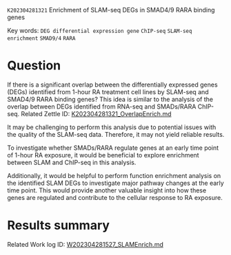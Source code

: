  `K202304281321` Enrichment of SLAM-seq DEGs in SMAD4/9 RARA binding genes
 
 Key words: `DEG differential expression gene` `ChIP-seq` `SLAM-seq` `enrichment` `SMAD9/4` `RARA` 
 
# Question

If there is a significant overlap between the differentially expressed genes (DEGs) identified from 1-hour RA treatment cell lines by SLAM-seq and SMAD4/9 RARA binding genes? This idea is similar to the analysis of the overlap between DEGs identified from RNA-seq and SMADs/RARA ChIP-seq. Related Zettle ID: [K202304281321_OverlapEnrich.md](https://github.com/yz46606/zettle_yz/blob/main/K202304281321_OverlapEnrich.md)  

It may be challenging to perform this analysis due to potential issues with the quality of the SLAM-seq data. Therefore, it may not yield reliable results.

To investigate whether SMADs/RARA regulate genes at an early time point of 1-hour RA exposure, it would be beneficial to explore enrichment between SLAM and ChIP-seq in this analysis.

Additionally, it would be helpful to perform function enrichment analysis on the identified SLAM DEGs to investigate major pathway changes at the early time point. This would provide another valuable insight into how these genes are regulated and contribute to the cellular response to RA exposure.

# Results summary  

Related Work log ID: [W202304281527_SLAMEnrich.md](https://github.com/yz46606/Working_record/blob/main/W202304281527_SLAMEnrich.md)
